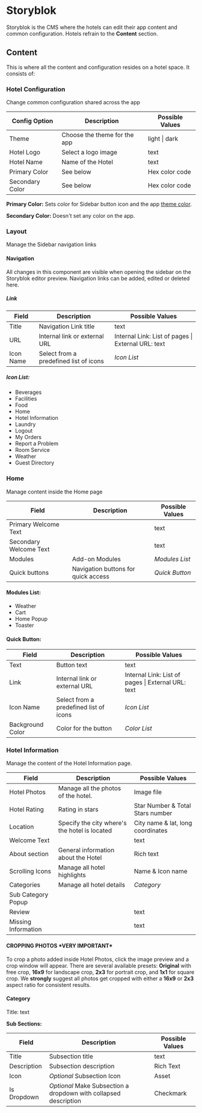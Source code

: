 # Storyblok

Storyblok is the CMS where the hotels can edit their app content and common configuration. Hotels refrain to the **Content** section.

## Content

This is where all the content and configuration resides on a hotel space. It consists of:

### Hotel Configuration

Change common configuration shared across the app

| Config Option   | Description                  | Possible Values |
| --------------- | ---------------------------- | --------------- |
| Theme           | Choose the theme for the app | light \| dark   |
| Hotel Logo      | Select a logo image          | text            |
| Hotel Name      | Name of the Hotel            | text            |
| Primary Color   | See below                    | Hex color code  |
| Secondary Color | See below                    | Hex color code  |

**Primary Color:** Sets color for Sidebar button icon and the app [theme color](https://developers.google.com/web/fundamentals/design-and-ux/browser-customization#meta_theme_color_for_chrome_and_opera).

**Secondary Color:** Doesn't set any color on the app.

### Layout

Manage the Sidebar navigation links

#### Navigation

All changes in this component are visible when opening the sidebar on the Storyblok editor preview. Navigation links can be added, edited or deleted here.

##### Link

| Field     | Description                            | Possible Values                                    |
| --------- | -------------------------------------- | -------------------------------------------------- |
| Title     | Navigation Link title                  | text                                               |
| URL       | Internal link or external URL          | Internal Link: List of pages \| External URL: text |
| Icon Name | Select from a predefined list of icons | _Icon List_                                        |

##### Icon List:

- Beverages
- Facilities
- Food
- Home
- Hotel Information
- Laundry
- Logout
- My Orders
- Report a Problem
- Room Service
- Weather
- Guest Directory

### Home

Manage content inside the Home page

| Field                  | Description                         | Possible Values |
| ---------------------- | ----------------------------------- | --------------- |
| Primary Welcome Text   |                                     | text            |
| Secondary Welcome Text |                                     | text            |
| Modules                | Add-on Modules                      | _Modules List_  |
| Quick buttons          | Navigation buttons for quick access | _Quick Button_  |

#### Modules List:

- Weather
- Cart
- Home Popup
- Toaster

#### Quick Button:

| Field | Description | Possible Values |
| --- | --- | --- |
| Text | Button text | text |
| Link | Internal link or external URL | Internal Link: List of pages \| External URL: text |
| Icon Name | Select from a predefined list of icons | _Icon List_ |
| Background Color | Color for the button | _Color List_ |

### Hotel Information

Manage the content of the Hotel Information page.

| Field               | Description                                   | Possible Values                   |
| ------------------- | --------------------------------------------- | --------------------------------- |
| Hotel Photos        | Manage all the photos of the hotel.           | Image file                        |
| Hotel Rating        | Rating in stars                               | Star Number & Total Stars number  |
| Location            | Specify the city where's the hotel is located | City name & lat, long coordinates |
| Welcome Text        |                                               | text                              |
| About section       | General information about the Hotel           | Rich text                         |
| Scrolling Icons     | Manage all hotel highlights                   | Name & Icon name                  |
| Categories          | Manage all hotel details                      | _Category_                        |
| Sub Category Popup  |                                               |
| Review              |                                               | text                              |
| Missing Information |                                               | text                              |

#### CROPPING PHOTOS \*VERY IMPORTANT*
To crop a photo added inside Hotel Photos, click the image preview and a crop window will appear. There are several available presets: **Original** with free crop, **16x9** for landscape crop, **2x3** for portrait crop, and **1x1** for square crop. We **strongly** suggest all photos get cropped with either a **16x9** or **2x3** aspect ratio for consistent results.

#### Category

Title: text

**Sub Sections:**

| Field       | Description                                                      | Possible Values |
| ----------- | ---------------------------------------------------------------- | --------------- |
| Title       | Subsection title                                                 | text            |
| Description | Subsection description                                           | Rich Text       |
| Icon        | _Optional_ Subsection Icon                                       | Asset           |
| Is Dropdown | _Optional_ Make Subsection a dropdown with collapsed description | Checkmark       |
